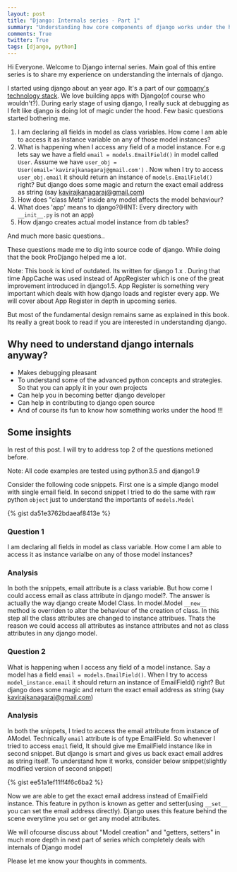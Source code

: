 ```yaml
---
layout: post
title: "Django: Internals series - Part 1"
summary: "Understanding how core components of django works under the hood"
comments: True
twitter: True
tags: [django, python]
---
```

Hi Everyone. Welcome to Django internal series. Main goal of this entire series is to share my experience on understanding the
internals of django.

I started using django about an year ago. It's a part of our [company's
technology stack](https://medium.com/@launchyard/our-typical-technology-stack-b52371035e4b). We love building apps with Django(of course who wouldn't?). During early
stage of using django, I really suck at debugging as I felt like django is
doing lot of magic under the hood. Few basic questions started bothering me.

1. I am declaring all fields in model as class variables. How come I am able to
access it as instance variable on any of those model instances?
2. What is happening when I access any field of a model instance. For e.g lets
say we have a field ```email = models.EmailField()``` in model called
```User```. Assume we have ```user_obj = User(email='kavirajkanagaraj@gmail.com')``` . Now when I try to access
```user_obj.email``` it should return an instance of ```models.EmailField()``` right? But django
does some magic and return the exact email address as string (say kavirajkanagaraj@gmail.com)
3. How does "class Meta" inside any model affects the model behaviour?
4. What does 'app' means to django?(HINT: Every directory with
   ```__init__.py``` is not an app)
5. How django creates actual model instance from db tables?

And much more basic questions..

These questions made me to dig into source code of django. While doing that the book
ProDjango helped me a lot.

Note: This book is kind of outdated. Its written for django
1.x . During that time AppCache was used instead of AppRegister which is one of
the great improvement introduced in django1.5. App Register is something very important which deals with how django
loads and register every app. We will cover about App Register in depth in
upcoming series.

But most of the fundamental design remains same as explained in this book. Its
really a great book to read if you are interested in understanding django.


## Why need to understand django internals anyway?
  * Makes debugging pleasant
  * To understand some of the advanced python concepts and strategies. So that
    you can apply it in your own projects
  * Can help you in becoming better django developer
  * Can help in contributing to django open source
  * And of course its fun to know how something works under the hood !!!

## Some insights
In rest of this post. I will try to address top 2 of the questions metioned before.

Note: All code examples are tested using python3.5 and django1.9

Consider the following code snippets.
First one is a simple django model with single email field. In second snippet I
tried to do the same with raw python ```object``` just to understand the
importants of ```models.Model```

{% gist da51e3762bdaeaf8413e %}

### Question 1
I am declaring all fields in model as class variable. How come I am able to
access it as instance varialbe on any of those model instances?

### Analysis
In both the snippets, email attribute is a class variable. But how come I could
access email as class attribute in django model?. The answer is actually the
way django create Model Class. In model.Model ```__new__``` method is overriden
to alter the behaviour of the creation of class. In this step all the class
attributes are changed to instance attribues. Thats the reason we could access
all attributes as instance attributes and not as class attributes in any django model.


### Question 2
What is happening when I access any field of a model instance. Say a model
has a field ```email = models.EmailField()```. When I try to access
```model_instance.email``` it should return an instance of EmailField() right? But django
does some magic and return the exact email address as string (say
kavirajkanagaraj@gmail.com)

### Analysis
In both the snippets, I tried to access the email attribute from instance of
AModel. Technically ```email``` attribute is of type EmailField. So whenever I
tried to access ```email``` field, It should give me EmailField instance like
in second snippet. But django is smart and gives us back exact email addres as
string itself. To understand how it works, consider below snippet(slightly
modified version of second snippet)

{% gist ee51a1ef11ff4f6c6ba2 %}

Now we are able to get the exact email address instead of EmailField
instance. This feature in python is known as getter and setter(using
```__set__``` you can set the email address directly). Django uses this feature
behind the scene everytime you set or get any model attributes.

We will ofcourse discuss about "Model creation" and "getters, setters" in much
more depth in next part of series which completely deals with internals of
Django model

Please let me know your thoughts in comments.

